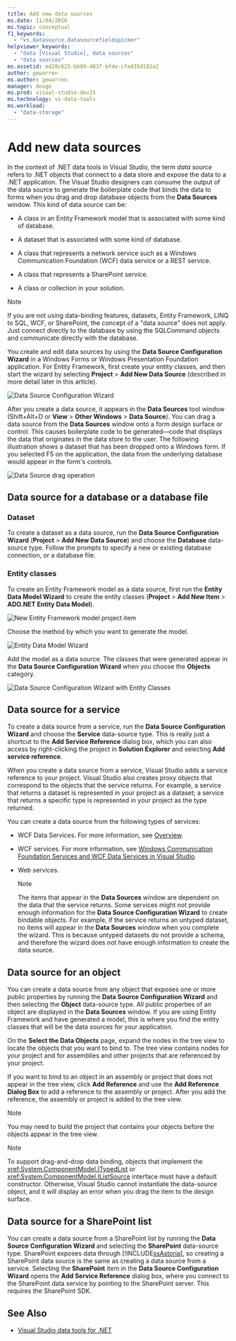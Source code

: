 ```yaml
---
title: Add new data sources
ms.date: 11/04/2016
ms.topic: conceptual
f1_keywords:
  - "vs.datasource.datasourcefieldspicker"
helpviewer_keywords:
  - "data [Visual Studio], data sources"
  - "data sources"
ms.assetid: ed28c625-bb89-4037-bfde-cfa435d182a2
author: gewarren
ms.author: gewarren
manager: douge
ms.prod: visual-studio-dev15
ms.technology: vs-data-tools
ms.workload:
  - "data-storage"
---
```

# Add new data sources
In the context of .NET data tools in Visual Studio, the term *data source* refers to .NET objects that connect to a data store and expose the data to a .NET application. The Visual Studio designers can consume the output of the data source to generate the boilerplate code that binds the data to forms when you drag and drop database objects from the **Data Sources** window. This kind of data source can be:

-   A class in an Entity Framework model that is associated with some kind of database.

-   A dataset that is associated with some kind of database.

-   A class that represents a network service such as a Windows Communication Foundation (WCF) data service or a REST service.

-   A class that represents a SharePoint service.

-   A class or collection in your solution.

> [!NOTE]
>  If you are not using data-binding features, datasets, Entity Framework, LINQ to SQL, WCF, or SharePoint, the concept of a "data source" does not apply. Just connect directly to the database by using the SQLCommand objects and communicate directly with the database.

 You create and edit data sources by using the **Data Source Configuration Wizard** in a Windows Forms or Windows Presentation Foundation application. For Entity Framework, first create your entity classes, and then start the wizard by selecting **Project** > **Add New Data Source** (described in more detail later in this article).

 ![Data Source Configuration Wizard](../data-tools/media/data-source-configuration-wizard.png "Data Source Configuration Wizard")

 After you create a data source, it appears in the **Data Sources** tool window (Shift+Alt+D or **View** > **Other Windows** > **Data Source**). You can drag a data source from the **Data Sources** window onto a form design surface or control. This causes boilerplate code to be generated—code that displays the data that originates in the data store to the user. The following illustration shows a dataset that has been dropped onto a Windows form. If you selected F5 on the application, the data from the underlying database would appear in the form's controls.

 ![Data Source drag operation](../data-tools/media/raddata-data-source-drag-operation.png "raddata Data Source drag operation")

## Data source for a database or a database file

### Dataset
 To create a dataset as a data source, run the **Data Source Configuration Wizard** (**Project** > **Add New Data Source**) and choose the **Database** data-source type. Follow the prompts to specify a new or existing database connection, or a database file.

### Entity classes
 To create an Entity Framework model as a data source, first run the **Entity Data Model Wizard** to create the entity classes (**Project** > **Add New Item** > **ADO.NET Entity Data Model**).

 ![New Entity Framework model project item](../data-tools/media/raddata-new-entity-framework-model-project-item.png "raddata New Entity Framework model project item")

 Choose the method by which you want to generate the model.

 ![Entity Data Model Wizard](../data-tools/media/raddata-entity-data-model-wizard.png "raddata Entity Data Model Wizard")

 Add the model as a data source. The classes that were generated appear in the **Data Source Configuration Wizard** when you choose the **Objects** category.

 ![Data Source Configuration Wizard with Entity Classes](../data-tools/media/raddata-data-source-configuration-wizard-with-entity-classes.png "raddata Data Source Configuration Wizard with Entity Classes")

## Data source for a service
 To create a data source from a service, run the **Data Source Configuration Wizard** and choose the **Service** data-source type. This is really just a shortcut to the **Add Service Reference** dialog box, which you can also access by right-clicking the project in **Solution Explorer** and selecting **Add service reference**.

 When you create a data source from a service, Visual Studio adds a service reference to your project. Visual Studio also creates proxy objects that correspond to the objects that the service returns. For example, a service that returns a dataset is represented in your project as a dataset; a service that returns a specific type is represented in your project as the type returned.

 You can create a data source from the following types of services:

-   WCF Data Services. For more information, see [Overview](/dotnet/framework/data/wcf/wcf-data-services-overview).

-   WCF services. For more information, see [Windows Communication Foundation Services and WCF Data Services in Visual Studio](../data-tools/windows-communication-foundation-services-and-wcf-data-services-in-visual-studio.md).

-   Web services.

    > [!NOTE]
    >  The items that appear in the **Data Sources** window are dependent on the data that the service returns. Some services might not provide enough information for the **Data Source Configuration Wizard** to create bindable objects. For example, if the service returns an untyped dataset, no items will appear in the **Data Sources** window when you complete the wizard. This is because untyped datasets do not provide a schema, and therefore the wizard does not have enough information to create the data source.

## Data source for an object
 You can create a data source from any object that exposes one or more public properties by running the **Data Source Configuration Wizard** and then selecting the **Object** data-source type. All public properties of an object are displayed in the **Data Sources** window.   If you are using Entity Framework and have generated a model, this is where you find the entity classes that will be the data sources for your application.

 On the **Select the Data Objects** page, expand the nodes in the tree view to locate the objects that you want to bind to. The tree view contains nodes for your project and for assemblies and other projects that are referenced by your project.

 If you want to bind to an object in an assembly or project that does not appear in the tree view, click **Add Reference** and use the **Add Reference Dialog Box** to add a reference to the assembly or project. After you add the reference, the assembly or project is added to the tree view.

> [!NOTE]
>  You may need to build the project that contains your objects before the objects appear in the tree view.

> [!NOTE]
>  To support drag-and-drop data binding, objects that implement the <xref:System.ComponentModel.ITypedList> or <xref:System.ComponentModel.IListSource> interface must have a default constructor. Otherwise, Visual Studio cannot instantiate the data-source object, and it will display an error when you drag the item to the design surface.

## Data source for a SharePoint list
 You can create a data source from a SharePoint list by running the **Data Source Configuration Wizard** and selecting the **SharePoint** data-source type. SharePoint exposes data through [!INCLUDE[ssAstoria](../data-tools/includes/ssastoria_md.md)], so creating a SharePoint data source is the same as creating a data source from a service. Selecting the **SharePoint** item in the **Data Source Configuration Wizard** opens the **Add Service Reference** dialog box, where you connect to the SharePoint data service by pointing to the SharePoint server.  This requires the SharePoint SDK.

## See Also

- [Visual Studio data tools for .NET](../data-tools/visual-studio-data-tools-for-dotnet.md)